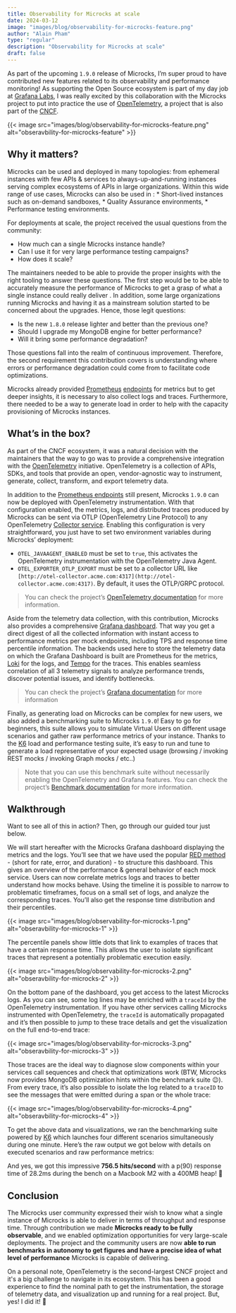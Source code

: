 ```yaml
---
title: Observability for Microcks at scale
date: 2024-03-12
image: "images/blog/observability-for-microcks-feature.png"
author: "Alain Pham"
type: "regular"
description: "Observability for Microcks at scale"
draft: false
---
```



As part of the upcoming `1.9.0` release of Microcks, I’m super proud to have contributed new features related to its observability and performance monitoring! As supporting the Open Source ecosystem is part of my day job at [Grafana Labs](https://grafana.com/), I was really excited by this collaboration with the Microcks project to put into practice the use of [OpenTelemetry](https://opentelemetry.io/), a project that is also part of the [CNCF](https://www.cncf.io/).


{{< image src="images/blog/observability-for-microcks-feature.png" alt="obseravbility-for-microcks-feature" >}}


## Why it matters?

Microcks can be used and deployed in many topologies: from ephemeral instances with few APIs & services to always-up-and-running instances serving complex ecosystems of APIs in large organizations. Within this wide range of use cases, Microcks can also be used in :
    * Short-lived instances such as on-demand sandboxes,
    * Quality Assurance environments,
    * Performance testing environments.

For deployments at scale, the project received the usual questions from the community:

* How much can a single Microcks instance handle? 
* Can I use it for very large performance testing campaigns? 
* How does it scale?

The maintainers needed to be able to provide the proper insights with the right tooling to answer these questions. The first step would be to be able to accurately measure the performance of Microcks to get a grasp of what a single instance could really deliver . In addition, some large organizations running Microcks and having it as a mainstream solution started to be concerned about the upgrades. Hence, those legit questions:

* Is the new `1.8.0` release lighter and better than the previous one? 
* Should I upgrade my MongoDB engine for better performance? 
* Will it bring some performance degradation?

Those questions fall into the realm of continuous improvement. Therefore, the second requirement this contribution covers is understanding where errors or performance degradation could come from to facilitate code optimizations.

Microcks already provided [Prometheus](https://prometheus.io/) [endpoints](https://microcks.io/documentation/using/monitoring/#technical-metrics) for metrics but to get deeper insights, it is necessary to also collect logs and traces. Furthermore, there needed to be a way to generate load in order to help with the capacity provisioning of Microcks instances.


## What’s in the box?

As part of the CNCF ecosystem, it was a natural decision with the maintainers that the way to go was to provide a comprehensive integration with the [OpenTelemetry](https://opentelemetry.io/) initiative. OpenTelemetry is a collection of APIs, SDKs, and tools that provide an open, vendor-agnostic way to instrument, generate, collect, transform, and export telemetry data.

In addition to the [Prometheus endpoints](https://microcks.io/documentation/using/monitoring/#technical-metrics) still present, Microcks `1.9.0` can now be deployed with OpenTelemetry instrumentation. With that configuration enabled, the metrics, logs, and distributed traces produced by Microcks can be sent via OTLP (OpenTelemetry Line Protocol) to any OpenTelemetry [Collector service](https://opentelemetry.io/docs/collector/). Enabling this configuration is very straightforward, you just have to set two environment variables during Microcks’ deployment:

* `OTEL_JAVAAGENT_ENABLED` must be set to `true`, this activates the OpenTelemetry instrumentation with the OpenTelemetry Java Agent.
* `OTEL_EXPORTER_OTLP_EXPORT` must be set to a collector URL like `[http://otel-collector.acme.com:4317](http://otel-collector.acme.com:4317)`. By default, it uses the OTLP/GRPC protocol.

> You can check the project’s [OpenTelemetry documentation](https://microcks.io/documentation/using/monitoring/#opentelemetry-support) for more information.

Aside from the telemetry data collection, with this contribution, Microcks also provides a comprehensive [Grafana dashboard](https://grafana.com/grafana/). That way you get a direct digest of all the collected information with instant access to performance metrics per mock endpoints, including TPS and response time percentile information. The backends used here to store the telemetry data on which the Grafana Dashboard is built are Prometheus for the metrics, [Loki](https://grafana.com/oss/loki/) for the logs, and [Tempo](https://grafana.com/oss/tempo/) for the traces. This enables seamless correlation of all 3 telemetry signals to analyze performance trends, discover potential issues, and identify bottlenecks.

> You can check the project’s [Grafana documentation](https://microcks.io/documentation/using/monitoring/#grafana-dashboard) for more information

Finally, as generating load on Microcks can be complex for new users, we also added a benchmarking suite to Microcks `1.9.0`! Easy to go for beginners, this suite allows you to simulate Virtual Users on different usage scenarios and gather raw performance metrics of your instance. Thanks to the [K6](https://k6.io/) load and performance testing suite, it’s easy to run and tune to generate a load representative of your expected usage (browsing / invoking REST mocks / invoking Graph mocks / etc..)

> Note that you can use this benchmark suite without necessarily enabling the OpenTelemetry and Grafana features. You can check the project’s [Benchmark documentation](https://microcks.io/documentation/using/monitoring/#benchmark-suite) for more information.


## Walkthrough

Want to see all of this in action? Then, go through our guided tour just below.

We will start hereafter with the Microcks Grafana dashboard displaying the metrics and the logs. You’ll see that we have used the popular [RED method](https://grafana.com/blog/2018/08/02/the-red-method-how-to-instrument-your-services/) - (short for rate, error, and duration) - to structure this dashboard. This gives an overview of the performance & general behavior of each mock service. Users can now correlate metrics logs and traces to better understand how mocks behave. Using the timeline it is possible to narrow to problematic timeframes, focus on a small set of logs, and analyze the corresponding traces. You’ll also get the response time distribution and their percentiles.

{{< image src="images/blog/observability-for-microcks-1.png" alt="obseravbility-for-microcks-1" >}}

The percentile panels show little dots that link to examples of traces that have a certain response time. This allows the user to isolate significant traces that represent a potentially problematic execution easily.

{{< image src="images/blog/observability-for-microcks-2.png" alt="obseravbility-for-microcks-2" >}}

On the bottom pane of the dashboard, you get access to the latest Microcks logs. As you can see, some log lines may be enriched with a `traceId` by the OpenTelemetry instrumentation. If you have other services calling Microcks instrumented with OpenTelemetry, the `traceId` is automatically propagated and it’s then possible to jump to these trace details and get the visualization on the full end-to-end trace:

{{< image src="images/blog/observability-for-microcks-3.png" alt="obseravbility-for-microcks-3" >}}

Those traces are the ideal way to diagnose slow components within your services call sequences and check that optimizations work (BTW, Microcks now provides MongoDB optimization hints within the benchmark suite 😉). From every trace, it’s also possible to isolate the log related to a `traceID` to see the messages that were emitted during a span or the whole trace:

{{< image src="images/blog/observability-for-microcks-4.png" alt="obseravbility-for-microcks-4" >}}


To get the above data and visualizations, we ran the benchmarking suite powered by [K6](https://k6.io/) which launches four different scenarios simultaneously during one minute. Here’s the raw output we got below with details on executed scenarios and raw performance metrics:

And yes, we got this impressive **756.5 hits/second** with a p(90) response time of 28.2ms during the bench on a Macbook M2 with a 400MB heap! 🚀


## Conclusion

The Microcks user community expressed their wish to know what a single instance of Microcks is able to deliver in terms of throughput and response time. Through contribution we made **Microcks ready to be fully observable**, and we enabled optimization opportunities for very large-scale deployments. The project and the community users are now **able to run benchmarks in autonomy to get figures and have a precise idea of what level of performance** Microcks is capable of delivering.

On a personal note, OpenTelemetry is the second-largest CNCF project and it's a big challenge to navigate in its ecosystem. This has been a good experience to find the nominal path to get the instrumentation, the storage of telemetry data, and visualization up and running for a real project. But, yes! I did it! 💪
